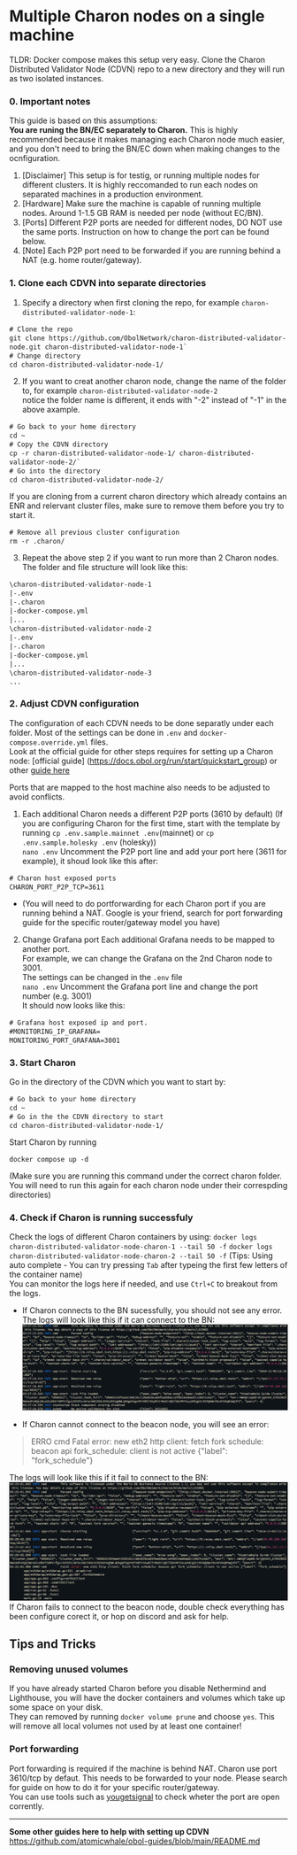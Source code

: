 # Multiple Charon nodes on a single machine

TLDR: Docker compose makes this setup very easy. Clone the Charon Distributed Validator Node (CDVN) repo to a new directory and they will run as two isolated instances.

### 0. Important notes

This guide is based on this assumptions:  
**You are runing the BN/EC separately to Charon.** This is highly recommended because it makes managing each Charon node much easier, and you don't need to bring the BN/EC down when making changes to the ocnfiguration.
  
1. [Disclaimer] This setup is for testig, or running multiple nodes for different clusters. It is highly reccomanded to run each nodes on separated machines in a production environment.  
2. [Hardware] Make sure the machine is capable of running multiple nodes. Around 1-1.5 GB RAM is needed per node (without EC/BN).
3. [Ports] Different P2P ports are needed for different nodes, DO NOT use the same ports. Instruction on how to change the port can be found below.  
4. [Note] Each P2P port need to be forwarded if you are running behind a NAT (e.g. home router/gateway).

### 1. Clone each CDVN into separate directories  

1. Specify a directory when first cloning the repo, for example `charon-distributed-validator-node-1`:  
```
# Clone the repo
git clone https://github.com/ObolNetwork/charon-distributed-validator-node.git charon-distributed-validator-node-1`
# Change directory
cd charon-distributed-validator-node-1/
```

2. If you want to creat another charon node, change the name of the folder to, for example `charon-distributed-validator-node-2`  
notice the folder name is different, it ends with "-2" instead of "-1" in the above axample.  

```
# Go back to your home directory
cd ~
# Copy the CDVN directory
cp -r charon-distributed-validator-node-1/ charon-distributed-validator-node-2/`
# Go into the directory
cd charon-distributed-validator-node-2/
```
If you are cloning from a current charon directory which already contains an ENR and relervant cluster files, make sure to remove them before you try to start it.
```
# Remove all previous cluster configuration
rm -r .charon/
```

3. Repeat the above step 2 if you want to run more than 2 Charon nodes.  
The folder and file structure will look like this:  
```
\charon-distributed-validator-node-1
|-.env
|-.charon
|-docker-compose.yml
|...
\charon-distributed-validator-node-2
|-.env
|-.charon
|-docker-compose.yml
|...
\charon-distributed-validator-node-3
...
```

### 2. Adjust CDVN configuration  

The configuration of each CDVN needs to be done separatly under each folder. Most of the settings can be done in `.env` and `docker-compose.override.yml` files.  
Look at the official guide for other steps requires for setting up a Charon node: [official guide] (https://docs.obol.org/run/start/quickstart_group) or other [guide here](https://github.com/atomicwhale/obol-guides)  

Ports that are mapped to the host machine also needs to be adjusted to avoid conflicts.

1. Each additional Charon needs a different P2P ports (3610 by default)
(If you are configuring Charon for the first time, start with the template by running `cp .env.sample.mainnet .env`(mainnet) or `cp .env.sample.holesky .env` (holesky))  
`nano .env`
Uncomment the P2P port line and add your port here (3611 for example), it shoud look like this after:  
```
# Charon host exposed ports
CHARON_PORT_P2P_TCP=3611
```
* (You will need to do portforwarding for each Charon port if you are running behind a NAT. Google is your friend, search for port forwarding guide for the specific router/gateway model you have)  

2. Change Grafana port
Each additional Grafana needs to be mapped to another port.  
For example, we can change the Grafana on the 2nd Charon node to 3001.  
The settings can be changed in the `.env` file  
`nano .env`
Uncomment the Grafana port line and change the port number (e.g. 3001)  
It should now looks like this:  
```
# Grafana host exposed ip and port.
#MONITORING_IP_GRAFANA=
MONITORING_PORT_GRAFANA=3001
```

### 3. Start Charon  

Go in the directory of the CDVN which you want to start by:  
```
# Go back to your home directory
cd ~
# Go in the the CDVN directory to start
cd charon-distributed-validator-node-1/
```

Start Charon by running  
```
docker compose up -d
```  
(Make sure you are running this command under the correct charon folder. You will need to run this again for each charon node under their correspding directories)  

### 4. Check if Charon is running successfuly

Check the logs of different Charon containers by using:
`docker logs charon-distributed-validator-node-charon-1 --tail 50 -f`
`docker logs charon-distributed-validator-node-charon-2 --tail 50 -f`
(Tips: Using auto complete - You can try pressing `Tab` after typeing the first few letters of the container name)  
You can monitor the logs here if needed, and use `Ctrl+C` to breakout from the logs.  
- If Charon connects to the BN sucessfully, you should not see any error.  
The logs will look like this if it can connect to the BN:  
![Alt text](screenshots/charon-connection-success.png?raw=true)
  
- If Charon cannot connect to the beacon node, you will see an error:  
>ERRO cmd        Fatal error: new eth2 http client: fetch fork schedule: beacon api fork_schedule: client is not active {"label": "fork_schedule"}

The logs will look like this if it fail to connect to the BN:  
![Alt text](screenshots/charon-connection-fail.png?raw=true)
If Charon fails to connect to the beacon node, double check everything has been configure corect it, or hop on discord and ask for help.  

## Tips and Tricks
### Removing unused volumes  
If you have already started Charon before you disable Nethermind and Lighthouse, you will have the docker containers and volumes which take up some space on your disk.  
They can removed by running `docker volume prune` and choose `yes`. This will remove all local volumes not used by at least one container!  

### Port forwarding
Port forwarding is required if the machine is behind NAT. Charon use port 3610/tcp by defaut. This needs to be forwarded to your node. Please search for guide on how to do it for your specific router/gateway.  
You can use tools such as [yougetsignal](https://www.yougetsignal.com/tools/open-ports/) to check wheter the port are open corrently.

-----------
**Some other guides here to help with setting up CDVN**  
https://github.com/atomicwhale/obol-guides/blob/main/README.md

